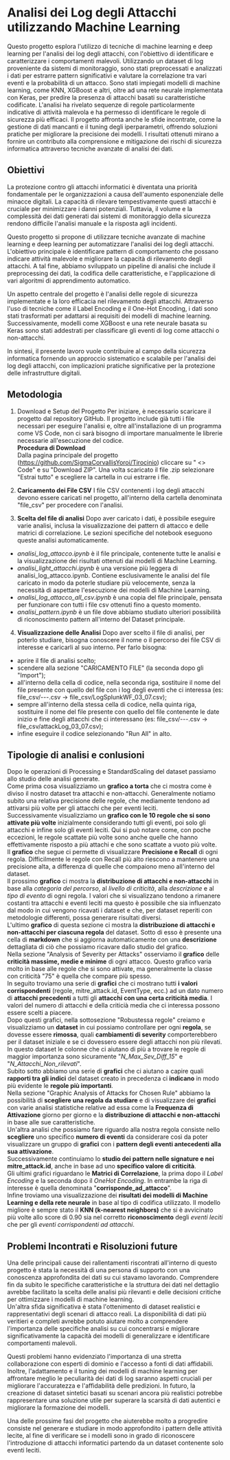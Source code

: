 # Analisi dei Log degli Attacchi utilizzando Machine Learning

Questo progetto esplora l'utilizzo di tecniche di machine learning e deep learning per l'analisi dei log degli attacchi, con l'obiettivo di identificare e caratterizzare i comportamenti malevoli. Utilizzando un dataset di log proveniente da sistemi di monitoraggio, sono stati preprocessati e analizzati i dati per estrarre pattern significativi e valutare la correlazione tra vari eventi e la probabilità di un attacco. Sono stati impiegati modelli di machine learning, come KNN, XGBoost e altri, oltre ad una rete neurale implementata con Keras, per predire la presenza di attacchi basati su caratteristiche codificate. L'analisi ha rivelato sequenze di regole particolarmente indicative di attività malevola e ha permesso di identificare le regole di sicurezza più efficaci. Il progetto affronta anche le sfide incontrate, come la gestione di dati mancanti e il tuning degli iperparametri, offrendo soluzioni pratiche per migliorare la precisione dei modelli. I risultati ottenuti mirano a fornire un contributo alla comprensione e mitigazione dei rischi di sicurezza informatica attraverso tecniche avanzate di analisi dei dati.


## Obiettivi

La protezione contro gli attacchi informatici è diventata una priorità fondamentale per le organizzazioni a causa dell'aumento esponenziale delle minacce digitali. La capacità di rilevare tempestivamente questi attacchi è cruciale per minimizzare i danni potenziali. Tuttavia, il volume e la complessità dei dati generati dai sistemi di monitoraggio della sicurezza rendono difficile l'analisi manuale e la risposta agli incidenti.

Questo progetto si propone di utilizzare tecniche avanzate di machine learning e deep learning per automatizzare l'analisi dei log degli attacchi. L'obiettivo principale è identificare pattern di comportamento che possano indicare attività malevole e migliorare la capacità di rilevamento degli attacchi. A tal fine, abbiamo sviluppato un pipeline di analisi che include il preprocessing dei dati, la codifica delle caratteristiche, e l'applicazione di vari algoritmi di apprendimento automatico.

Un aspetto centrale del progetto è l'analisi delle regole di sicurezza implementate e la loro efficacia nel rilevamento degli attacchi. Attraverso l'uso di tecniche come il Label Encoding e il One-Hot Encoding, i dati sono stati trasformati per adattarsi ai requisiti dei modelli di machine learning. Successivamente, modelli come XGBoost e una rete neurale basata su Keras sono stati addestrati per classificare gli eventi di log come attacchi o non-attacchi.

In sintesi, il presente lavoro vuole contribuire al campo della sicurezza informatica fornendo un approccio sistematico e scalabile per l'analisi dei log degli attacchi, con implicazioni pratiche significative per la protezione delle infrastrutture digitali.


## Metodologia

1. Download e Setup del Progetto
Per iniziare, è necessario scaricare il progetto dal repository GitHub. Il progetto include già tutti i file necessari per eseguire l'analisi e, oltre all'installazione di un programma come VS Code, non ci sarà bisogno di importare manualmente le librerie necessarie all'esecuzione del codice.  
**Procedura di Download**  
Dalla pagina principale del progetto (https://github.com/SigmaCorvallisYoroi/Tirocinio) cliccare su " <> Code" e su "Download ZIP". Una volta scaricato il file .zip selezionare "Estrai tutto" e scegliere la cartella in cui estrarre i fle.

3. **Caricamento dei File CSV**
I file CSV contenenti i log degli attacchi devono essere caricati nel progetto, all'interno della cartella denominata "file_csv" per procedere con l'analisi.

4. **Scelta del file di analisi**
Dopo aver caricato i dati, è possibile eseguire varie analisi, inclusa la visualizzazione dei pattern di attacco e delle matrici di correlazione. Le sezioni specifiche del notebook eseguono queste analisi automaticamente.

- *analisi_log_attacco.ipynb* è il file principale, contenente tutte le analisi e la visualizzazione dei risultati ottenuti dai modelli di Machine Learning.
- *analisi_light_attacchi.ipynb* è una versione più leggera di analisi_log_attacco.ipynb. Contiene esclusivamente le analisi del file caricato in modo da poterle studiare più velocemente, senza la necessità di aspettare l'esecuzione dei modelli di Machine Learning. 
- *analisi_log_attacco_all_csv.ipynb* è una copia del file principale, pensata per funzionare con tutti i file csv ottenuti fino a questo momento.
- *analisi_pattern.ipynb* è un file dove abbiamo studiato ulteriori possibilità di riconoscimento pattern all'interno del Dataset principale.

4. **Visualizzazione delle Analisi**
Dopo aver scelto il file di analisi, per poterlo studiare, bisogna conoscere il nome o il percorso dei file CSV di interesse e caricarli al suo interno.
Per farlo bisogna:
- aprire il file di analisi scelto;
- scendere alla sezione "CARICAMENTO FILE" (la seconda dopo gli "Import");
- all'interno della cella di codice, nella seconda riga, sostituire il nome del file presente con quello del file con i log degli eventi che ci interessa (es: file_csv/---.csv -> file_csv/LogSplunkWF_03_07.csv);
- sempre all'interno della stessa cella di codice, nella quinta riga, sostituire il nome del file presente con quello del file contenente le date inizio e fine degli attacchi che ci interessano (es: file_csv/---.csv -> file_csv/attackLog_03_07.csv);
- infine eseguire il codice selezionando "Run All" in alto.


## Tipologie di analisi e conlusioni

Dopo le operazioni di Processing e StandardScaling del dataset passiamo allo studio delle analisi generate.  
Come prima cosa visualizziamo un **grafico a torta** che ci mostra come è diviso il nostro dataset tra attacchi e non-attacchi. Generalmente notiamo subito una relativa precisione delle regole, che mediamente tendono ad attivarsi più volte per gli attacchi che per eventi leciti.  
Successivamente visualizziamo un **grafico con le 10 regole che si sono attivate più volte** inizialmente considerando tutti gli eventi, poi solo gli attacchi e infine solo gli eventi leciti. Qui si può notare come, con poche eccezioni, le regole scattate più volte sono anche quelle che hanno effettivamente risposto a più attachi e che sono scattate a vuoto più volte.  
Il **grafico** che segue ci permette di visualizzare **Precisione e Recall** di ogni regola. Difficilmente le regole con Recall più alto riescono a mantenere una precisione alta, a differenza di quelle che compaiono meno all'interno del dataset.  
Il prossimo **grafico** ci mostra la **distribuzione di attacchi e non-attacchi** in base alla *categoria del percorso*, al *livello di criticità*, alla *descrizione* e al *tipo di evento* di ogni regola. I valori che si visualizzano tendono a rimanere costanti tra attacchi e eventi leciti ma questo è possibile che sia influenzato dal modo in cui vengono ricavati i dataset e che, per dataset reperiti con metodologie differenti, possa generare risultati diversi.  
L'ultimo **grafico** di questa sezione ci mostra la **distribuzione di attacchi e non-attacchi per ciascuna regola** del dataset. Sotto di esso è presente una cella di **markdown** che si aggiorna automaticamente con una **descrizione** dettagliata di ciò che possiamo ricavare dallo studio del grafico.  
Nella sezione "Analysis of Severity per Attacks" osserviamo il **grafico** delle **criticità massime, medie e minime** di ogni attacco. Questo grafico varia molto in base alle regole che si sono attivate, ma generalmente la classe con criticità "75" è quella che compare più spesso.  
In seguito troviamo una serie di **grafici** che ci mostrano tutti **i valori corrispondenti** (regole, mitre_attack.id, EventType, ecc.) ad un dato numero di **attacchi precedenti** a tutti gli **attacchi con una certa criticità media**. I valori del numero di attacchi e della criticià media che ci interessa possono essere scelti a piacere.  
Dopo questi grafici, nella sottosezione "Robustessa regole" creiamo e visualizziamo un **dataset** in cui possiamo controllare per ogni **regola**, se dovesse essere **rimossa**, quali **cambiamenti di severity** comporterebbero per il dataset iniziale e se ci dovessero essere degli attacchi non più rilevati. In questo dataset le colonne che ci aiutano di più a trovare le regole di maggior importanza sono sicuramente "*N_Max_Sev_Diff_15*" e "*N_Attacchi_Non_rilevati*".  
Subito sotto abbiamo una serie di **grafici** che ci aiutano a capire quali **rapporti tra gli indici** del dataset creato in precedenza ci **indicano** in modo più evidente le **regole più importanti**.  
Nella sezione "Graphic Analysis of Attacks for Chosen Rule" abbiamo la possibilità di **scegliere una regola da studiare** e di visualizzare dei **grafici** con varie analisi statistiche relative ad essa come la **Frequenza di Attivazione** giorno per giorno e la **distribuzione di attacchi e non-attacchi** in base alle sue caratteristiche.  
Un'altra analisi che possiamo fare riguardo alla nostra regola consiste nello **scegliere** uno specifico **numero di eventi** da considerare così da poter visualizzare un gruppo di **grafici** con i **pattern degli eventi antecedenti alla sua attivazione**.  
Successivamente continuiamo lo **studio dei pattern nelle signature e nei mitre_attack.id**, anche in base ad uno **specifico valore di criticità**.  
Gli ultimi grafici riguardano le **Matrici di Correlazione**, la prima dopo il *Label Encoding* e la seconda dopo il *OneHot Encoding*. In entrambe la riga di interesse è quella denominata "**corrisponde_ad_attacco**".  
Infine troviamo una visualizzazione dei **risultati dei modelli di Machine Learning e della rete neurale** in base al tipo di codifica utilizzato. Il modello migliore è sempre stato il **KNN (k-nearest neighbors)** che si è avvicinato più volte allo score di 0.90 sia nel corretto **riconoscimento** degli *eventi leciti* che per gli *eventi corrispondenti ad attacchi*.  


## Problemi Incontrati e Risoluzioni future

Una delle principali cause dei rallentamenti riscontrati all'interno di questo progetto è stata la necessità di una persona di supporto con una conoscenza approfondita dei dati su cui stavamo lavorando. Comprendere fin da subito le specifiche caratteristiche e la struttura dei dati nel dettaglio avrebbe facilitato la scelta delle analisi più rilevanti e delle decisioni critiche per ottimizzare i modelli di machine learning.  
Un'altra sfida significativa è stata l'ottenimento di dataset realistici e rappresentativi degli scenari di attacco reali. La disponibilità di dati più veritieri e completi avrebbe potuto aiutare molto a comprendere l'importanza delle specifiche analisi su cui concentrarsi e migliorare significativamente la capacità dei modelli di generalizzare e identificare comportamenti malevoli.

Questi problemi hanno evidenziato l'importanza di una stretta collaborazione con esperti di dominio e l'accesso a fonti di dati affidabili. Inoltre, l'adattamento e il tuning dei modelli di machine learning per affrontare meglio le peculiarità dei dati di log saranno aspetti cruciali per migliorare l'accuratezza e l'affidabilità delle predizioni. In futuro, la creazione di dataset sintetici basati su scenari ancora più realistici potrebbe rappresentare una soluzione utile per superare la scarsità di dati autentici e migliorare la formazione dei modelli.

Una delle prossime fasi del progetto che aiuterebbe molto a progredire consiste nel generare e studiare in modo approfondito i pattern delle attività lecite, al fine di verificare se i modelli sono in grado di riconoscere l'introduzione di attacchi informatici partendo da un dataset contenente solo eventi leciti.
